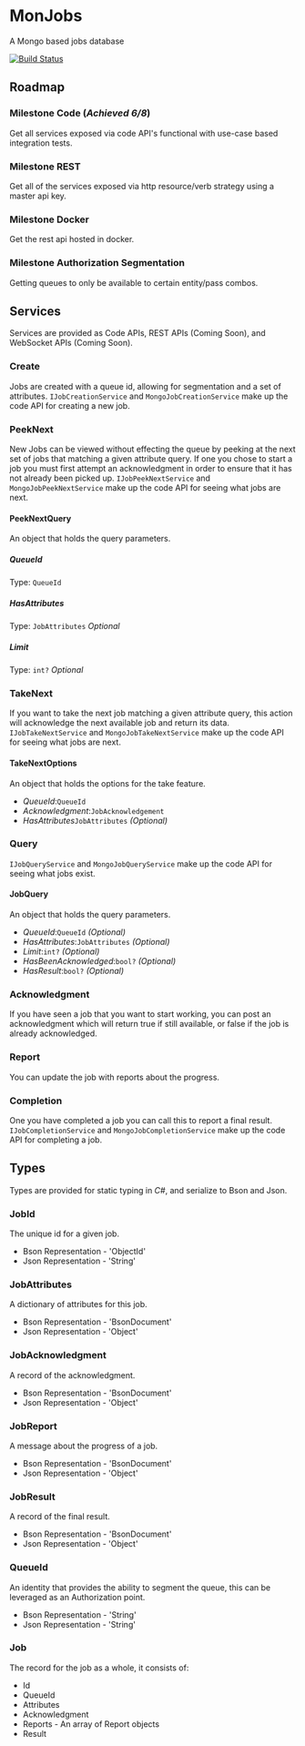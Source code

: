 # MonJobs
A Mongo based jobs database

[![Build Status](https://travis-ci.org/G3N7/MonJobs.svg?branch=master)](https://travis-ci.org/G3N7/MonJobs)

## Roadmap
### Milestone Code (*Achieved 6/8*)
Get all services exposed via code API's functional with use-case based integration tests.

### Milestone REST
Get all of the services exposed via http resource/verb strategy using a master api key.

### Milestone Docker
Get the rest api hosted in docker.

### Milestone Authorization Segmentation
Getting queues to only be available to certain entity/pass combos.

## Services
Services are provided as Code APIs, REST APIs (Coming Soon), and WebSocket APIs (Coming Soon).

### Create
Jobs are created with a queue id, allowing for segmentation and a set of attributes.
`IJobCreationService` and `MongoJobCreationService` make up the code API for creating a new job.

### PeekNext
New Jobs can be viewed without effecting the queue by peeking at the next set of jobs that matching a given attribute query.  If one you chose to start a job you must first attempt an acknowledgment in order to ensure that it has not already been picked up.
`IJobPeekNextService` and `MongoJobPeekNextService` make up the code API for seeing what jobs are next.

#### PeekNextQuery
An object that holds the query parameters.

##### QueueId
Type: `QueueId`

##### HasAttributes
Type: `JobAttributes` _Optional_

##### Limit
Type: `int?` _Optional_

### TakeNext
If you want to take the next job matching a given attribute query, this action will acknowledge the next available job and return its data.
`IJobTakeNextService` and `MongoJobTakeNextService` make up the code API for seeing what jobs are next.

#### TakeNextOptions
An object that holds the options for the take feature.

* *QueueId*:`QueueId`
* *Acknowledgment*:`JobAcknowledgement`
* *HasAttributes*`JobAttributes` _(Optional)_

### Query
`IJobQueryService` and `MongoJobQueryService` make up the code API for seeing what jobs exist.

#### JobQuery
An object that holds the query parameters.

* *QueueId*:`QueueId` _(Optional)_
* *HasAttributes*:`JobAttributes` _(Optional)_
* *Limit*:`int?` _(Optional)_
* *HasBeenAcknowledged*:`bool?` _(Optional)_
* *HasResult*:`bool?` _(Optional)_

### Acknowledgment
If you have seen a job that you want to start working, you can post an acknowledgment which will return true if still available, or false if the job is already acknowledged.

### Report
You can update the job with reports about the progress.

### Completion
One you have completed a job you can call this to report a final result.
`IJobCompletionService` and `MongoJobCompletionService` make up the code API for completing a job.

## Types
Types are provided for static typing in _C#_, and serialize to Bson and Json.

### JobId
The unique id for a given job.
* Bson Representation - 'ObjectId'
* Json Representation - 'String'

### JobAttributes
A dictionary of attributes for this job.
* Bson Representation - 'BsonDocument'
* Json Representation - 'Object'

### JobAcknowledgment
A record of the acknowledgment.
* Bson Representation - 'BsonDocument'
* Json Representation - 'Object'

### JobReport
A message about the progress of a job.
* Bson Representation - 'BsonDocument'
* Json Representation - 'Object'

### JobResult
A record of the final result.
* Bson Representation - 'BsonDocument'
* Json Representation - 'Object'

### QueueId
An identity that provides the ability to segment the queue, this can be leveraged as an Authorization point.
* Bson Representation - 'String'
* Json Representation - 'String'

### Job
The record for the job as a whole, it consists of:
* Id
* QueueId
* Attributes
* Acknowledgment
* Reports - An array of Report objects
* Result
